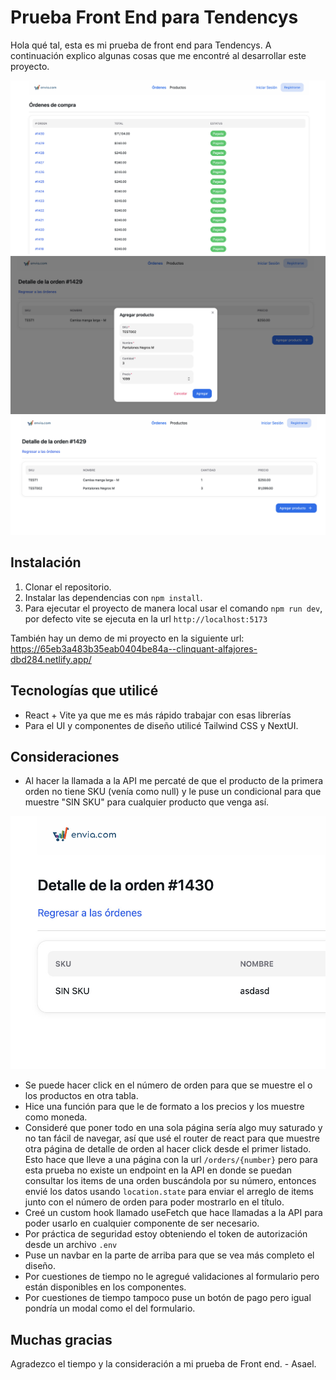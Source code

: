 # Prueba Front End para Tendencys

Hola qué tal, esta es mi prueba de front end para Tendencys. A continuación explico algunas cosas que me encontré al desarrollar este proyecto.

![Home](./src/assets/Screen01.jpg)
![Formulario](./src/assets/Screen03.jpg)
![Producto](./src/assets/Screen04.jpg)

## Instalación

1. Clonar el repositorio.
2. Instalar las dependencias con `npm install`.
3. Para ejecutar el proyecto de manera local usar el comando `npm run dev`, por defecto vite se ejecuta en la url `http://localhost:5173`

También hay un demo de mi proyecto en la siguiente url: https://65eb3a483b35eab0404be84a--clinquant-alfajores-dbd284.netlify.app/

## Tecnologías que utilicé

- React + Vite ya que me es más rápido trabajar con esas librerías
- Para el UI y componentes de diseño utilicé Tailwind CSS y NextUI.

## Consideraciones

- Al hacer la llamada a la API me percaté de que el producto de la primera orden no tiene SKU (venía como null) y le puse un condicional para que muestre "SIN SKU" para cualquier producto que venga así.

![SKU](./src/assets/Screen02.jpg)

- Se puede hacer click en el número de orden para que se muestre el o los productos en otra tabla.
- Hice una función para que le de formato a los precios y los muestre como moneda.
- Consideré que poner todo en una sola página sería algo muy saturado y no tan fácil de navegar, así que usé el router de react para que muestre otra página de detalle de orden al hacer click desde el primer listado. Esto hace que lleve a una página con la url `/orders/{number}` pero para esta prueba no existe un endpoint en la API en donde se puedan consultar los items de una orden buscándola por su número, entonces envié los datos usando `location.state` para enviar el arreglo de items junto con el número de orden para poder mostrarlo en el título.
- Creé un custom hook llamado useFetch que hace llamadas a la API para poder usarlo en cualquier componente de ser necesario.
- Por práctica de seguridad estoy obteniendo el token de autorización desde un archivo `.env`
- Puse un navbar en la parte de arriba para que se vea más completo el diseño.
- Por cuestiones de tiempo no le agregué validaciones al formulario pero están disponibles en los componentes.
- Por cuestiones de tiempo tampoco puse un botón de pago pero igual pondría un modal como el del formulario.

## Muchas gracias

Agradezco el tiempo y la consideración a mi prueba de Front end. - Asael.
